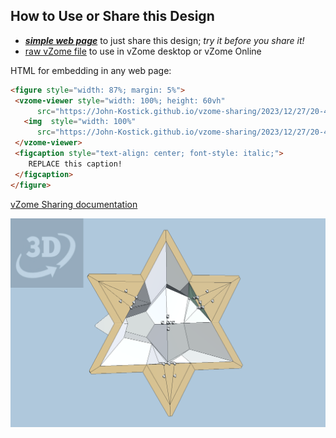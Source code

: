 
## How to Use or Share this Design

 - [***simple web page***](<https://John-Kostick.github.io/vzome-sharing/2023/12/27/20-46-58-Cubocta-star/>) to just share this design; *try it before you share it!*
 - [raw vZome file](<https://raw.githubusercontent.com/John-Kostick/vzome-sharing/main/2023/12/27/20-46-58-Cubocta-star/Cubocta-star.vZome>) to use in vZome desktop or vZome Online
 
 HTML for embedding in any web page:
 ```html
<figure style="width: 87%; margin: 5%">
  <vzome-viewer style="width: 100%; height: 60vh"
       src="https://John-Kostick.github.io/vzome-sharing/2023/12/27/20-46-58-Cubocta-star/Cubocta-star.vZome" >
    <img  style="width: 100%"
       src="https://John-Kostick.github.io/vzome-sharing/2023/12/27/20-46-58-Cubocta-star/Cubocta-star.png" >
  </vzome-viewer>
  <figcaption style="text-align: center; font-style: italic;">
     REPLACE this caption!
  </figcaption>
</figure>
 ```

[vZome Sharing documentation](https://vzome.github.io/vzome/sharing.html#how-it-works)

![Image](<Cubocta-star.png>)

